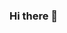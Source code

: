 ### Hi there 👋

<!--
**Luciano-Scalfone/Luciano-Scalfone** is a ✨ _special_ ✨ repository because its `README.md` (this file) appears on your GitHub profile.

![HTML](https://user-images.githubusercontent.com/67380973/101265448-6acbf080-3725-11eb-8b65-9848202c8e55.jpg)

Here are some ideas to get you started:

- 🔭 I’m currently working on ...
- 🌱 I’m currently learning ...
- 👯 I’m looking to collaborate on ...
- 🤔 I’m looking for help with ...
- 💬 Ask me about ...
- 📫 How to reach me: ...
- 😄 Pronouns: ...
- ⚡ Fun fact: ...
-->
